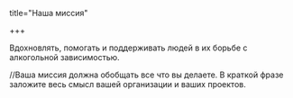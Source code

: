title="Наша миссия"

+++

Вдохновлять, помогать и поддерживать людей в их борьбе с алкогольной зависимостью.

//Ваша миссия должна обобщать все что вы делаете. В краткой фразе заложите весь смысл вашей организации и ваших проектов.
